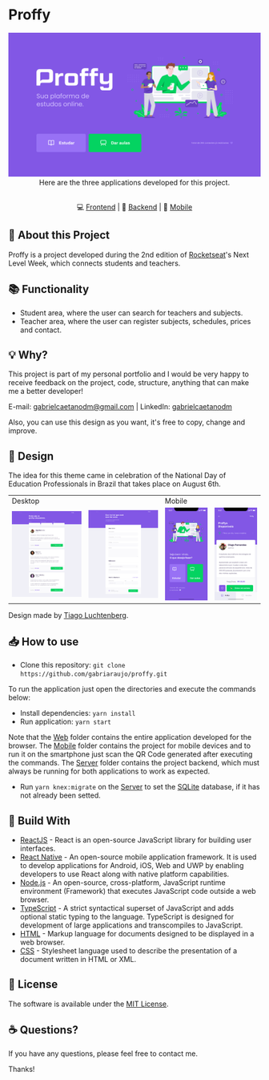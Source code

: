 # Proffy

<img src="./design/home-web.png"/>

<div align="center">
Here are the three applications developed for this project.<br><br>

💻 [Frontend](https://github.com/gabriaraujo/proffy/tree/master/web) | 
💾 [Backend](https://github.com/gabriaraujo/proffy/tree/master/server) | 
📱 [Mobile](https://github.com/gabriaraujo/proffy/tree/master/mobile)
</div>

## 📑 About this Project

Proffy is a project developed during the 2nd edition of [Rocketseat](https://rocketseat.com.br)'s Next Level Week, which connects students and teachers.

## 📚 Functionality
- Student area, where the user can search for teachers and subjects.
- Teacher area, where the user can register subjects, schedules, prices and contact.

## 💡 Why?
This project is part of my personal portfolio and I would be very happy to receive feedback on the project, code, structure, anything that can make me a better developer!

E-mail: <a href="mailto:gabrielcaetanodm@gmail.com">gabrielcaetanodm@gmail.com</a> | 
LinkedIn: <a href="https://www.linkedin.com/in/gabrielcaetanodm/" target="_blank">gabrielcaetanodm</a>

Also, you can use this design as you want, it's free to copy, change and improve.

## 🎨 Design
The idea for this theme came in celebration of the National Day of Education Professionals in Brazil that takes place on August 6th.

<table style="border: none">
  <tr>
    <td colspan="2">Desktop</td>
    <td colspan="2">Mobile</td>
  </tr>
  <tr>
    <td><img src="./design/list-web.png" width=300 /></td><td><img src="./design/form-web.png" width=300 /></td>
    <td><img src="./design/home-mobile.png" width=180 /></td><td><img src="./design/list-mobile.png" width=180 /></td>
  </tr>
</table>

Design made by [Tiago Luchtenberg](https://www.instagram.com/tiagoluchtenberg/).

## 📥 How to use

- Clone this repository: `git clone https://github.com/gabriaraujo/proffy.git`

To run the application just open the directories and execute the commands below:
- Install dependencies: `yarn install`
- Run application: `yarn start`

Note that the [Web](https://github.com/gabriaraujo/proffy/tree/master/web) folder contains the entire application developed for the browser. The 
[Mobile](https://github.com/gabriaraujo/proffy/tree/master/mobile) folder contains the project for mobile devices and to run it on the smartphone 
just scan the QR Code generated after executing the commands. The [Server](https://github.com/gabriaraujo/proffy/tree/master/server) folder contains
the project backend, which must always be running for both applications to work as expected.

- Run `yarn knex:migrate` on the [Server](https://github.com/gabriaraujo/proffy/tree/master/server) to set the [SQLite](https://www.sqlite.org/index.html) database, 
if it has not already been setted.

## 🚀 Build With
- [ReactJS](https://reactjs.org/) - React is an open-source JavaScript library for building user interfaces.
- [React Native](https://reactnative.dev/) - An open-source mobile application framework. It is used to develop applications for Android, iOS, Web and UWP by enabling 
developers to use React along with native platform capabilities.
- [Node.js](https://nodejs.org/en/) - An open-source, cross-platform, JavaScript runtime environment (Framework) that executes JavaScript code outside a web browser.
- [TypeScript](https://www.typescriptlang.org) - A strict syntactical superset of JavaScript and adds optional static typing to the language. TypeScript is designed for 
development of large applications and transcompiles to JavaScript.
- [HTML](https://developer.mozilla.org/en-US/docs/Web/HTML) - Markup language for documents designed to be displayed in a web browser.
- [CSS](https://developer.mozilla.org/en-US/docs/Web/CSS) - Stylesheet language used to describe the presentation of a document written in HTML or XML.

## 📕 License
The software is available under the [MIT License](https://github.com/gabriaraujo/proffy/blob/master/LICENSE).


## ☕ Questions?
If you have any questions, please feel free to contact me.

Thanks!
